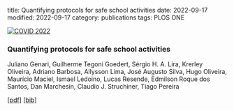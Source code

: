 title: Quantifying protocols for safe school activities
date: 2022-09-17
modified: 2022-09-17
category: publications
tags: PLOS ONE

<div class="row">
<article class="6u$ 12u$(xsmall) work-item">
<a href="{static}/images/fulls/covid2022.png" class="image fit thumb"><img src="{static}/images/thumbs/covid2022.png" class="image fit thumb" alt="COVID 2022" /></a>
<h3>Quantifying protocols for safe school activities</h3>
<p>Juliano Genari, Guilherme Tegoni Goedert, Sérgio H. A. Lira, Krerley Oliveira, Adriano Barbosa, Allysson Lima, José Augusto Silva, Hugo Oliveira, Maurício Maciel, Ismael Ledoino, Lucas Resende, Edmilson Roque dos Santos, Dan Marchesin, Claudio J. Struchiner, Tiago Pereira </p>
<p>[<a href="https://journals.plos.org/plosone/article?id=10.1371/journal.pone.0273425">pdf</a>] [<a href="{static}/papers/2022/covid2022.bib">bib</a>]</p>
</article>
</div>

